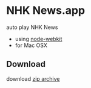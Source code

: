 NHK News.app
============

auto play NHK News

- using [node-webkit](https://github.com/rogerwang/node-webkit)
- for Mac OSX


## Download

download [zip archive](https://github.com/shokai/nhk-news-app/releases)
